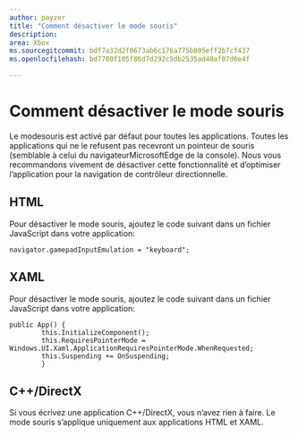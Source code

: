 ```yaml
---
author: payzer
title: "Comment désactiver le mode souris"
description: 
area: Xbox
ms.sourcegitcommit: bdf7a32d2f0673ab6c176a775b805eff2b7cf437
ms.openlocfilehash: bd7780f105f86d7d292c5db2535ad40af07d6e4f

---
```


# Comment désactiver le mode souris
Le modesouris est activé par défaut pour toutes les applications. Toutes les applications qui ne le refusent pas recevront un pointeur de souris (semblable à celui du navigateurMicrosoftEdge de la console). Nous vous recommandons vivement de désactiver cette fonctionnalité et d’optimiser l’application pour la navigation de contrôleur directionnelle.   
   
## HTML   
Pour désactiver le mode souris, ajoutez le code suivant dans un fichier JavaScript dans votre application:   
   
```code
navigator.gamepadInputEmulation = "keyboard";
```   

## XAML    
Pour désactiver le mode souris, ajoutez le code suivant dans un fichier JavaScript dans votre application:   
   
```code
public App() {
        this.InitializeComponent();
        this.RequiresPointerMode = Windows.UI.Xaml.ApplicationRequiresPointerMode.WhenRequested;
        this.Suspending += OnSuspending;
        }
```

## C++/DirectX   
Si vous écrivez une application C++/DirectX, vous n’avez rien à faire. Le mode souris s’applique uniquement aux applications HTML et XAML.



<!--HONumber=Jun16_HO5-->


